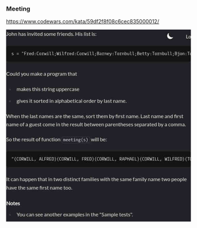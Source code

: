 ### Meeting

https://www.codewars.com/kata/59df2f8f08c6cec835000012/

![description](./description.jpg "Description")
